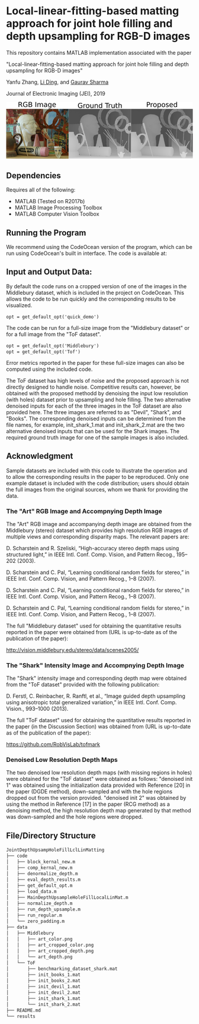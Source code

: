 # Local-linear-fitting-based matting approach for joint hole filling and depth upsampling for RGB-D images

This repository contains MATLAB implementation associated with the paper

"Local-linear-fitting-based matting approach for joint hole filling and depth upsampling for RGB-D images"

Yanfu Zhang, [Li Ding](https://www.hajim.rochester.edu/ece/lding6), and [Gaurav Sharma](http://www2.ece.rochester.edu/~gsharma/)

Journal of Electronic Imaging (JEI), 2019

![Sample Results](./results/sample_results.png)

##  Dependencies
Requires all of the following:
* MATLAB (Tested on R2017b)
* MATLAB Image Processing Toolbox
* MATLAB Computer Vision Toolbox

## Running the Program
We recommend using the CodeOcean version of the program, which can be run using CodeOcean's built in interface. The code is available at:


## Input and Output Data:
By default the code runs on a cropped version of one of the images in the Middlebury dataset, which is included in the project on CodeOcean. This allows the code to be run quickly and the corresponding results to be visualized. 
```
opt = get_default_opt('quick_demo')
```

The code can be run for a full-size image from the "Middlebury dataset" or for a full image from the "ToF dataset".
```
opt = get_default_opt('Middlebury')
opt = get_default_opt('Tof')
``` 
Error metrics reported in the paper for these full-size images can also be computed using the included code.

The ToF dataset has high levels of noise and the proposed approach is not directly designed to handle noise. Competitive results can, however, be obtained with the proposed methodd by denoising the input low resolution (with holes) dataset prior to upsampling and hole filling. The two alternative denoised inputs for each of the three images in the ToF dataset are also provided here. The three images are referred to as "Devil", "Shark", and "Books". The corresponding denoised inputs can be determined from the file names, for example, init_shark_1.mat and init_shark_2.mat are the two alternative denoised inputs that can be used for the Shark images. The required ground truth image for one of the sample images is also included.

## Acknowledgment

Sample datasets are included with this code to illustrate the operation and to allow the corresponding results in the paper to be reproduced. Only one example dataset is included with the code distribution; users should obtain the full images from the original sources, whom we thank for providing the data.

### The "Art" RGB Image and Accompnying Depth Image
The "Art" RGB image and accompanying depth image are obtained from the Middlebury (stereo) dataset which  provides high resolution RGB images of multiple views and corresponding disparity maps. The relevant papers are:

D. Scharstein and R. Szeliski, “High-accuracy stereo depth maps using structured light,” in IEEE Intl. Conf. Comp. Vision, and Pattern Recog., 195–202 (2003).

D. Scharstein and C. Pal, “Learning conditional random fields for stereo,” in IEEE Intl. Conf. Comp. Vision, and Pattern Recog., 1–8 (2007).

D. Scharstein and C. Pal, “Learning conditional random fields for stereo,” in IEEE Intl. Conf. Comp. Vision, and Pattern Recog., 1–8 (2007).

D. Scharstein and C. Pal, “Learning conditional random fields for stereo,” in IEEE Intl. Conf. Comp. Vision, and Pattern Recog., 1–8 (2007).

The full "Middlebury dataset" used for obtaining the quantitative results reported in the paper were obtained from (URL is up-to-date as of the publication of the paper):

http://vision.middlebury.edu/stereo/data/scenes2005/


### The "Shark" Intensity Image and Accompnying Depth Image
The "Shark" intensity image and corresponding depth map were obtained from the "ToF dataset" provided with the following publication: 

 D. Ferstl, C. Reinbacher, R. Ranftl, et al., “Image guided depth upsampling using anisotropic total generalized variation,” in IEEE Intl. Conf. Comp. Vision., 993–1000 (2013).

The full "ToF dataset" used for obtaining the quantitative results reported in the paper (in the Discussion Section) was obtained from 
(URL is up-to-date as of the publication of the paper):

https://github.com/RobVisLab/tofmark

### Denoised Low Resolution Depth Maps
The two denoised low resolution depth maps (with missing regions in holes) were obtained for the "ToF dataset"  were obtained as follows: "denoised init 1" was obtained using the initialization data provided with Reference [20] in the paper (DGDE method), down-sampled and with the hole regions dropped out from the version provided. "denoised init 2" was obtained by using the method in Reference [17] in the paper (RCG method) as a denoising method, the high resolution depth map generated by that method was down-sampled and the hole regions were dropped.

## File/Directory Structure
```
JointDepthUpsampHoleFillLclLinMatting
├── code
│   ├── block_kernal_new.m
│   ├── comp_kernal_new.m
│   ├── denormalize_depth.m
│   ├── eval_depth_results.m
│   ├── get_default_opt.m
│   ├── load_data.m
│   ├── MainDepthUpsampleHoleFillLocalLinMat.m
│   ├── normalize_depth.m
│   ├── run_depth_upsample.m
│   ├── run_regular.m
│   └── zero_padding.m
├── data
│   ├── Middlebury
│   │   ├── art_color.png
│   │   ├── art_cropped_color.png
│   │   ├── art_cropped_depth.png
│   │   └── art_depth.png
│   └── ToF
│       ├── benchmarking_dataset_shark.mat
│       ├── init_books_1.mat
│       ├── init_books_2.mat
│       ├── init_devil_1.mat
│       ├── init_devil_2.mat
│       ├── init_shark_1.mat
│       └── init_shark_2.mat
├── README.md
└── results
```
